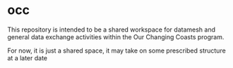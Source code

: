 # occ

This repository is intended to be a shared workspace for datamesh and general data exchange activities within the Our Changing Coasts program. 

For now, it is just a shared space, it may take on some prescribed structure at a later date
